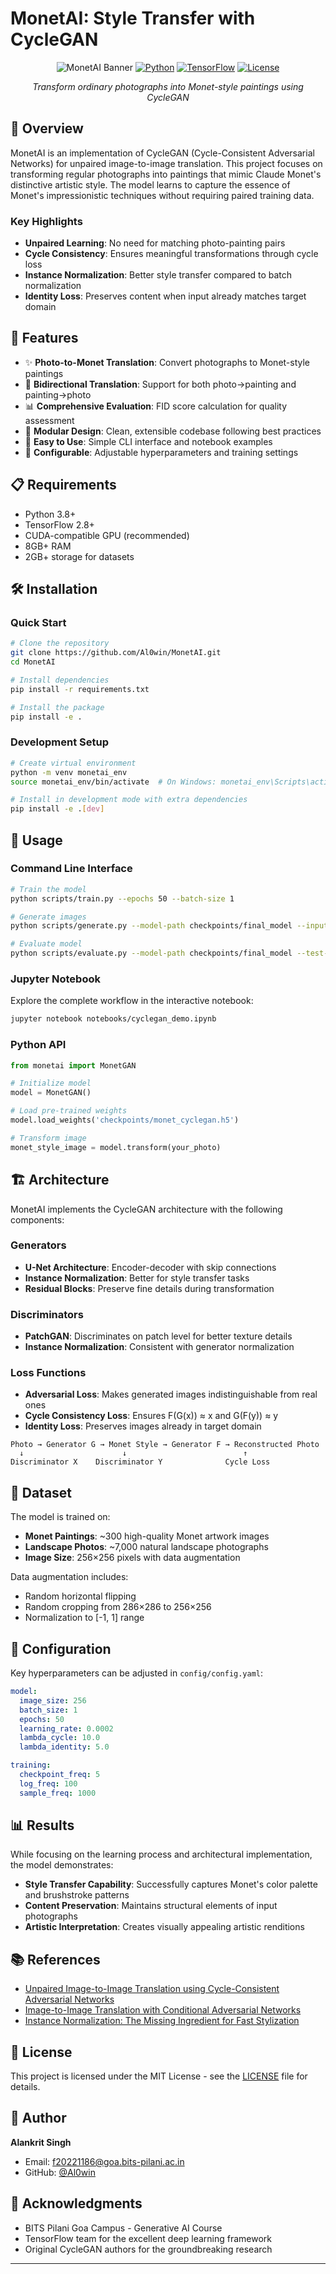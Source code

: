 # MonetAI: Style Transfer with CycleGAN

<div align="center">

![MonetAI Banner](https://img.shields.io/badge/MonetAI-Style%20Transfer-blue?style=for-the-badge)
[![Python](https://img.shields.io/badge/Python-3.8%2B-blue?logo=python&logoColor=white)](https://python.org)
[![TensorFlow](https://img.shields.io/badge/TensorFlow-2.17-orange?logo=tensorflow)](https://tensorflow.org)
[![License](https://img.shields.io/badge/License-MIT-green.svg)](LICENSE)

*Transform ordinary photographs into Monet-style paintings using CycleGAN*

</div>

## 🎨 Overview

MonetAI is an implementation of CycleGAN (Cycle-Consistent Adversarial Networks) for unpaired image-to-image translation. This project focuses on transforming regular photographs into paintings that mimic Claude Monet's distinctive artistic style. The model learns to capture the essence of Monet's impressionistic techniques without requiring paired training data.

### Key Highlights

- **Unpaired Learning**: No need for matching photo-painting pairs
- **Cycle Consistency**: Ensures meaningful transformations through cycle loss
- **Instance Normalization**: Better style transfer compared to batch normalization
- **Identity Loss**: Preserves content when input already matches target domain

## 🚀 Features

- ✨ **Photo-to-Monet Translation**: Convert photographs to Monet-style paintings
- 🔄 **Bidirectional Translation**: Support for both photo→painting and painting→photo
- 📊 **Comprehensive Evaluation**: FID score calculation for quality assessment
- 🎯 **Modular Design**: Clean, extensible codebase following best practices
- 📱 **Easy to Use**: Simple CLI interface and notebook examples
- 🔧 **Configurable**: Adjustable hyperparameters and training settings

## 📋 Requirements

- Python 3.8+
- TensorFlow 2.8+
- CUDA-compatible GPU (recommended)
- 8GB+ RAM
- 2GB+ storage for datasets

## 🛠 Installation

### Quick Start

```bash
# Clone the repository
git clone https://github.com/Al0win/MonetAI.git
cd MonetAI

# Install dependencies
pip install -r requirements.txt

# Install the package
pip install -e .
```

### Development Setup

```bash
# Create virtual environment
python -m venv monetai_env
source monetai_env/bin/activate  # On Windows: monetai_env\Scripts\activate

# Install in development mode with extra dependencies
pip install -e .[dev]
```

## 📖 Usage

### Command Line Interface

```bash
# Train the model
python scripts/train.py --epochs 50 --batch-size 1

# Generate images
python scripts/generate.py --model-path checkpoints/final_model --input-dir photos/ --output-dir monet_style/

# Evaluate model
python scripts/evaluate.py --model-path checkpoints/final_model --test-photos photos/ --real-monet monet_paintings/
```

### Jupyter Notebook

Explore the complete workflow in the interactive notebook:

```bash
jupyter notebook notebooks/cyclegan_demo.ipynb
```

### Python API

```python
from monetai import MonetGAN

# Initialize model
model = MonetGAN()

# Load pre-trained weights
model.load_weights('checkpoints/monet_cyclegan.h5')

# Transform image
monet_style_image = model.transform(your_photo)
```

## 🏗 Architecture

MonetAI implements the CycleGAN architecture with the following components:

### Generators
- **U-Net Architecture**: Encoder-decoder with skip connections
- **Instance Normalization**: Better for style transfer tasks
- **Residual Blocks**: Preserve fine details during transformation

### Discriminators
- **PatchGAN**: Discriminates on patch level for better texture details
- **Instance Normalization**: Consistent with generator normalization

### Loss Functions
- **Adversarial Loss**: Makes generated images indistinguishable from real ones
- **Cycle Consistency Loss**: Ensures F(G(x)) ≈ x and G(F(y)) ≈ y
- **Identity Loss**: Preserves images already in target domain

```
Photo → Generator G → Monet Style → Generator F → Reconstructed Photo
  ↓                      ↓                          ↑
Discriminator X    Discriminator Y              Cycle Loss
```

## 🎯 Dataset

The model is trained on:
- **Monet Paintings**: ~300 high-quality Monet artwork images
- **Landscape Photos**: ~7,000 natural landscape photographs
- **Image Size**: 256×256 pixels with data augmentation

Data augmentation includes:
- Random horizontal flipping
- Random cropping from 286×286 to 256×256
- Normalization to [-1, 1] range

## 🔧 Configuration

Key hyperparameters can be adjusted in `config/config.yaml`:

```yaml
model:
  image_size: 256
  batch_size: 1
  epochs: 50
  learning_rate: 0.0002
  lambda_cycle: 10.0
  lambda_identity: 5.0

training:
  checkpoint_freq: 5
  log_freq: 100
  sample_freq: 1000
```

## 📊 Results

While focusing on the learning process and architectural implementation, the model demonstrates:

- **Style Transfer Capability**: Successfully captures Monet's color palette and brushstroke patterns
- **Content Preservation**: Maintains structural elements of input photographs
- **Artistic Interpretation**: Creates visually appealing artistic renditions

## 📚 References

- [Unpaired Image-to-Image Translation using Cycle-Consistent Adversarial Networks](https://arxiv.org/abs/1703.10593)
- [Image-to-Image Translation with Conditional Adversarial Networks](https://arxiv.org/abs/1611.07004)
- [Instance Normalization: The Missing Ingredient for Fast Stylization](https://arxiv.org/abs/1607.08022)

## 📄 License

This project is licensed under the MIT License - see the [LICENSE](LICENSE) file for details.

## 👤 Author

**Alankrit Singh**
- Email: f20221186@goa.bits-pilani.ac.in
- GitHub: [@Al0win](https://github.com/Al0win)

## 🙏 Acknowledgments

- BITS Pilani Goa Campus - Generative AI Course
- TensorFlow team for the excellent deep learning framework
- Original CycleGAN authors for the groundbreaking research

---





